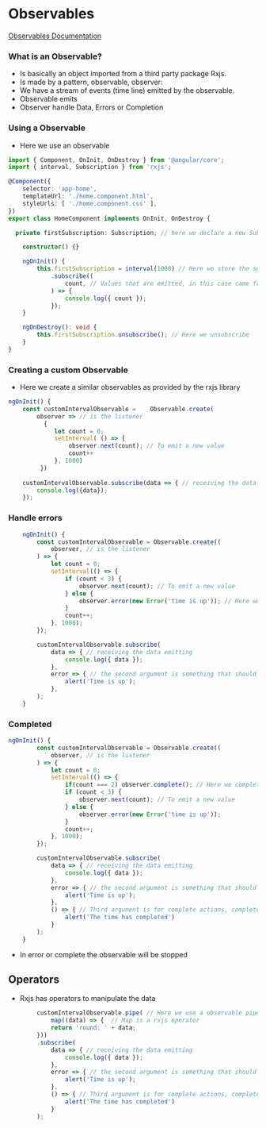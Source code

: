 # Observables

[Observables Documentation](https://angular.io/guide/observables-in-angular)

### What is an Observable?

- Is basically an object imported from a third party package Rxjs.
- Is made by a pattern, observable, observer:
- We have a stream of events (time line) emitted by the observable.
- Observable emits
- Observer handle Data, Errors or Completion

### Using a Observable

- Here we use an observable

```ts
import { Component, OnInit, OnDestroy } from '@angular/core';
import { interval, Subscription } from 'rxjs';

@Component({
	selector: 'app-home',
	templateUrl: './home.component.html',
	styleUrls: [ './home.component.css' ],
})
export class HomeComponent implements OnInit, OnDestroy {

  private firstSubscription: Subscription; // here we declare a new Subscription instance

	constructor() {}

	ngOnInit() {
		this.firstSubscription = interval(1000) // Here we store the subscription
			.subscribe((
				count, // Values that are emitted, in this case came from the interval function
			) => {
				console.log({ count });
			});
	}

	ngOnDestroy(): void {
		this.firstSubscription.unsubscribe(); // Here we unsubscribe 
	}
}

```

### Creating a custom Observable

- Here we create a similar observables as provided by the rxjs library

```ts
ngOnInit() {
	const customIntervalObservable =	Observable.create(
		observer => // is the listener
		  {
			 let count = 0;
			 setInterval( () => {
				 observer.next(count); // To emit a new value
				 count++
			 }, 1000)
		 })
		
	customIntervalObservable.subscribe(data => { // receiving the data emitting
		console.log({data});
	});		 
```

### Handle errors

```ts
	ngOnInit() {
		const customIntervalObservable = Observable.create((
			observer, // is the listener
		) => {
			let count = 0;
			setInterval(() => {
				if (count < 3) {
					observer.next(count); // To emit a new value
				} else {
					observer.error(new Error('time is up')); // Here we provoked and error
				}
				count++;
			}, 1000);
		});

		customIntervalObservable.subscribe(
			data => { // receiving the data emitting
				console.log({ data });
			},
			error => { // the second argument is something that should append if there is and error
				alert('Time is up');
			},
		);
	}
```

### Completed 

```ts
ngOnInit() {
		const customIntervalObservable = Observable.create((
			observer, // is the listener
		) => {
			let count = 0;
			setInterval(() => {
				if(count === 2) observer.complete(); // Here we complete the observable, it execute before  reach the error and never be emitted
				if (count < 3) {
					observer.next(count); // To emit a new value
				} else {
					observer.error(new Error('time is up'));
				}
				count++;
			}, 1000);
		});

		customIntervalObservable.subscribe(
			data => { // receiving the data emitting
				console.log({ data });
			},
			error => { // the second argument is something that should append if there is and error
				alert('Time is up');
			},
			() => { // Third argument is for complete actions, complete doesn't pass any argument
				alert('The time has completed')
			}
		);
	}
```

- In error or complete the observable will be stopped

## Operators

- Rxjs has operators to manipulate the data

```ts
		customIntervalObservable.pipe( // Here we use a observable pipe method to transform the data before is used by the subscribe
			map((data) => {  // Map is a rxjs operator
			return 'round: ' + data;
		}))
		.subscribe(
			data => { // receiving the data emitting
				console.log({ data });
			},
			error => { // the second argument is something that should append if there is and error
				alert('Time is up');
			},
			() => { // Third argument is for complete actions, complete doesn't pass any argument
				alert('The time has completed')
			}
		);
```